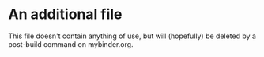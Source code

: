# An additional file

This file doesn't contain anything of use, but will (hopefully) be deleted by a post-build command on mybinder.org.
